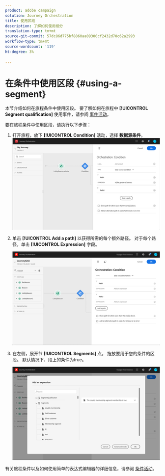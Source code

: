 ```yaml
---
product: adobe campaign
solution: Journey Orchestration
title: 使用区段
description: 了解如何使用细分
translation-type: tm+mt
source-git-commit: 57dc86d775bf8860aa09300cf2432d70c62a2993
workflow-type: tm+mt
source-wordcount: '119'
ht-degree: 3%

---
```



# 在条件中使用区段 {#using-a-segment}

本节介绍如何在旅程条件中使用区段。 要了解如何在旅程中 **[!UICONTROL Segment qualification]** 使用事件，请参阅 [事件活动](../building-journeys/segment-qualification-events.md)。

要在旅程条件中使用区段，请执行以下步骤：

1. 打开旅程，放下 **[!UICONTROL Condition]** 活动，选择 **数据源条件**。
   ![](../assets/journey47.png)

1. 单击 **[!UICONTROL Add a path]** 以获得所需的每个额外路径。 对于每个路径，单击 **[!UICONTROL Expression]** 字段。

   ![](../assets/segment3.png)

1. 在左侧，展开节 **[!UICONTROL Segments]** 点。 拖放要用于您的条件的区段。 默认情况下，段上的条件为true。

   ![](../assets/segment4.png)

有关旅程条件以及如何使用简单的表达式编辑器的详细信息，请参阅 [条件活动](../building-journeys/condition-activity.md#about_condition)。
